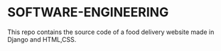 # SOFTWARE-ENGINEERING
This repo contains the source code of a food delivery website made in Django and HTML,CSS.
